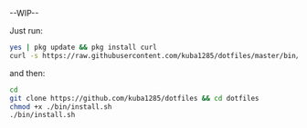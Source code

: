 --WIP--

Just run:
```sh
yes | pkg update && pkg install curl
curl -s https://raw.githubusercontent.com/kuba1285/dotfiles/master/bin/termux-init.sh | bash
```
and then:
```sh
cd
git clone https://github.com/kuba1285/dotfiles && cd dotfiles
chmod +x ./bin/install.sh
./bin/install.sh
```
